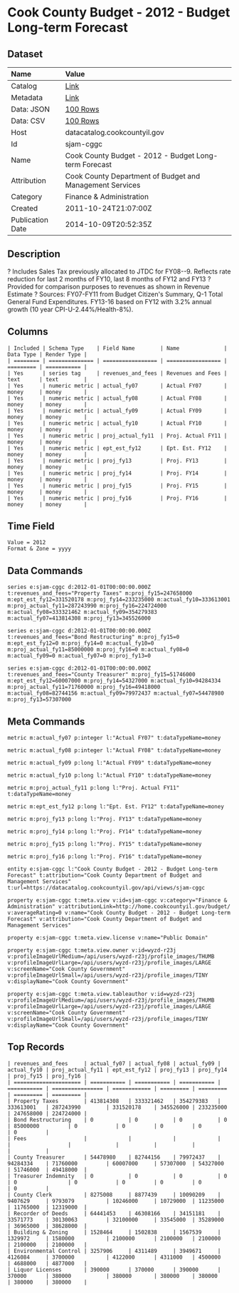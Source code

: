 # Cook County Budget - 2012 - Budget Long-term Forecast

## Dataset

| Name | Value |
| :--- | :---- |
| Catalog | [Link](https://catalog.data.gov/dataset/cook-county-budget-2012-budget-long-term-forecast-4c287) |
| Metadata | [Link](https://datacatalog.cookcountyil.gov/api/views/sjam-cggc) |
| Data: JSON | [100 Rows](https://datacatalog.cookcountyil.gov/api/views/sjam-cggc/rows.json?max_rows=100) |
| Data: CSV | [100 Rows](https://datacatalog.cookcountyil.gov/api/views/sjam-cggc/rows.csv?max_rows=100) |
| Host | datacatalog.cookcountyil.gov |
| Id | sjam-cggc |
| Name | Cook County Budget - 2012 - Budget Long-term Forecast |
| Attribution | Cook County Department of Budget and Management Services |
| Category | Finance & Administration |
| Created | 2011-10-24T21:07:00Z |
| Publication Date | 2014-10-09T20:52:35Z |

## Description

? Includes Sales Tax previously allocated to JTDC for FY08--9.  Reflects rate reduction for last 2 months of FY10, last 8 months of FY12 and FY13
 ? Provided for comparison purposes to revenues as shown in Revenue Estimate
 ? Sources: FY07-FY11 from Budget Citizen's Summary, Q-1 Total General Fund Expenditures.   FY13-16 based on FY12 with 3.2% annual growth (10 year CPI-U-2.44%/Health-8%).

## Columns

```ls
| Included | Schema Type    | Field Name        | Name              | Data Type | Render Type |
| ======== | ============== | ================= | ================= | ========= | =========== |
| Yes      | series tag     | revenues_and_fees | Revenues and Fees | text      | text        |
| Yes      | numeric metric | actual_fy07       | Actual FY07       | money     | money       |
| Yes      | numeric metric | actual_fy08       | Actual FY08       | money     | money       |
| Yes      | numeric metric | actual_fy09       | Actual FY09       | money     | money       |
| Yes      | numeric metric | actual_fy10       | Actual FY10       | money     | money       |
| Yes      | numeric metric | proj_actual_fy11  | Proj. Actual FY11 | money     | money       |
| Yes      | numeric metric | ept_est_fy12      | Ept. Est. FY12    | money     | money       |
| Yes      | numeric metric | proj_fy13         | Proj. FY13        | money     | money       |
| Yes      | numeric metric | proj_fy14         | Proj. FY14        | money     | money       |
| Yes      | numeric metric | proj_fy15         | Proj. FY15        | money     | money       |
| Yes      | numeric metric | proj_fy16         | Proj. FY16        | money     | money       |
```

## Time Field

```ls
Value = 2012
Format & Zone = yyyy
```

## Data Commands

```ls
series e:sjam-cggc d:2012-01-01T00:00:00.000Z t:revenues_and_fees="Property Taxes" m:proj_fy15=247658000 m:ept_est_fy12=331520178 m:proj_fy14=233235000 m:actual_fy10=333613001 m:proj_actual_fy11=287243990 m:proj_fy16=224724000 m:actual_fy08=333321462 m:actual_fy09=354279383 m:actual_fy07=413814308 m:proj_fy13=345526000

series e:sjam-cggc d:2012-01-01T00:00:00.000Z t:revenues_and_fees="Bond Restructuring" m:proj_fy15=0 m:ept_est_fy12=0 m:proj_fy14=0 m:actual_fy10=0 m:proj_actual_fy11=85000000 m:proj_fy16=0 m:actual_fy08=0 m:actual_fy09=0 m:actual_fy07=0 m:proj_fy13=0

series e:sjam-cggc d:2012-01-01T00:00:00.000Z t:revenues_and_fees="County Treasurer" m:proj_fy15=51746000 m:ept_est_fy12=60007000 m:proj_fy14=54327000 m:actual_fy10=94284334 m:proj_actual_fy11=71760000 m:proj_fy16=49418000 m:actual_fy08=82744156 m:actual_fy09=79972437 m:actual_fy07=54478980 m:proj_fy13=57307000
```

## Meta Commands

```ls
metric m:actual_fy07 p:integer l:"Actual FY07" t:dataTypeName=money

metric m:actual_fy08 p:integer l:"Actual FY08" t:dataTypeName=money

metric m:actual_fy09 p:long l:"Actual FY09" t:dataTypeName=money

metric m:actual_fy10 p:long l:"Actual FY10" t:dataTypeName=money

metric m:proj_actual_fy11 p:long l:"Proj. Actual FY11" t:dataTypeName=money

metric m:ept_est_fy12 p:long l:"Ept. Est. FY12" t:dataTypeName=money

metric m:proj_fy13 p:long l:"Proj. FY13" t:dataTypeName=money

metric m:proj_fy14 p:long l:"Proj. FY14" t:dataTypeName=money

metric m:proj_fy15 p:long l:"Proj. FY15" t:dataTypeName=money

metric m:proj_fy16 p:long l:"Proj. FY16" t:dataTypeName=money

entity e:sjam-cggc l:"Cook County Budget - 2012 - Budget Long-term Forecast" t:attribution="Cook County Department of Budget and Management Services" t:url=https://datacatalog.cookcountyil.gov/api/views/sjam-cggc

property e:sjam-cggc t:meta.view v:id=sjam-cggc v:category="Finance & Administration" v:attributionLink=http://home.cookcountyil.gov/budget/ v:averageRating=0 v:name="Cook County Budget - 2012 - Budget Long-term Forecast" v:attribution="Cook County Department of Budget and Management Services"

property e:sjam-cggc t:meta.view.license v:name="Public Domain"

property e:sjam-cggc t:meta.view.owner v:id=wyzd-r23j v:profileImageUrlMedium=/api/users/wyzd-r23j/profile_images/THUMB v:profileImageUrlLarge=/api/users/wyzd-r23j/profile_images/LARGE v:screenName="Cook County Government" v:profileImageUrlSmall=/api/users/wyzd-r23j/profile_images/TINY v:displayName="Cook County Government"

property e:sjam-cggc t:meta.view.tableauthor v:id=wyzd-r23j v:profileImageUrlMedium=/api/users/wyzd-r23j/profile_images/THUMB v:profileImageUrlLarge=/api/users/wyzd-r23j/profile_images/LARGE v:screenName="Cook County Government" v:profileImageUrlSmall=/api/users/wyzd-r23j/profile_images/TINY v:displayName="Cook County Government"
```

## Top Records

```ls
| revenues_and_fees     | actual_fy07 | actual_fy08 | actual_fy09 | actual_fy10 | proj_actual_fy11 | ept_est_fy12 | proj_fy13 | proj_fy14 | proj_fy15 | proj_fy16 | 
| ===================== | =========== | =========== | =========== | =========== | ================ | ============ | ========= | ========= | ========= | ========= | 
| Property Taxes        | 413814308   | 333321462   | 354279383   | 333613001   | 287243990        | 331520178    | 345526000 | 233235000 | 247658000 | 224724000 | 
| Bond Restructuring    | 0           | 0           | 0           | 0           | 85000000         | 0            | 0         | 0         | 0         | 0         | 
| Fees                  |             |             |             |             |                  |              |           |           |           |           | 
| County Treasurer      | 54478980    | 82744156    | 79972437    | 94284334    | 71760000         | 60007000     | 57307000  | 54327000  | 51746000  | 49418000  | 
| Treasurer Indemnity   | 0           | 0           | 0           | 0           | 0                | 0            | 0         | 0         | 0         | 0         | 
| County Clerk          | 8275008     | 8877439     | 10090209    | 9407629     | 9793079          | 10246000     | 10729000  | 11235000  | 11765000  | 12319000  | 
| Recorder of Deeds     | 64441453    | 46308166    | 34151181    | 33571773    | 30130063         | 32100000     | 33545000  | 35289000  | 36965000  | 38628000  | 
| Building & Zoning     | 1528464     | 1502838     | 1567539     | 1329972     | 1580000          | 2100000      | 2100000   | 2100000   | 2100000   | 2100000   | 
| Environmental Control | 3257906     | 4311489     | 3949671     | 4126084     | 3700000          | 4122000      | 4311000   | 4500000   | 4688000   | 4877000   | 
| Liquor Licenses       | 390000      | 370000      | 390000      | 370000      | 380000           | 380000       | 380000    | 380000    | 380000    | 380000    | 
```